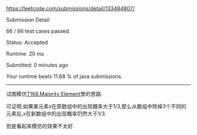 https://leetcode.com/submissions/detail/133484807/

Submission Detail

66 / 66 test cases passed.

Status: Accepted

Runtime: 20 ms

Submitted: 0 minutes ago

Your runtime beats 11.68 % of java submissions.
***
试图模仿[T169.Majority Element](https://leetcode.com/problems/majority-element/description/)里的思路.

可证明,如果某元素x在原数组中的出现概率大于1/3,那么从数组中除掉3个不同的元素后,x在新数组中的出现概率仍然大于1/3.

但是看起来模仿的效果不太好.